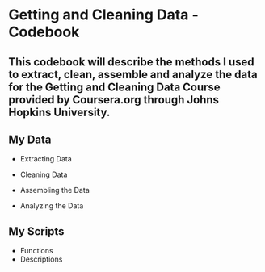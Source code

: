 # Getting and Cleaning Data - Codebook
## This codebook will describe the methods I used to extract, clean, assemble and analyze the data for the Getting and Cleaning Data Course provided by Coursera.org through Johns Hopkins University.

## My Data
* Extracting Data

* Cleaning Data

* Assembling the Data

* Analyzing the Data

## My Scripts
* Functions
* Descriptions
